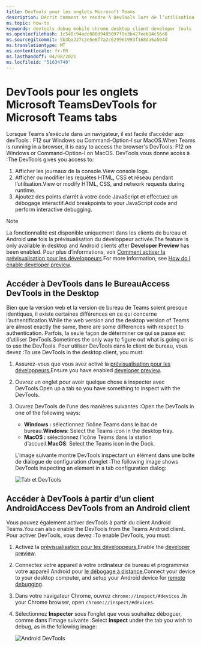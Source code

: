 ```yaml
---
title: DevTools pour les onglets Microsoft Teams
description: Décrit comment se rendre à DevTools lors de l’utilisation du client de bureau Microsoft Teams
ms.topic: how-to
keywords: devtools debug mobile chrome desktop client developer tools
ms.openlocfilehash: 1c540c94adc080d9495097f8e3b427eeb14c56d8
ms.sourcegitcommit: 5b3ba227c2e5e6f7a2c629961993f168da6a504d
ms.translationtype: MT
ms.contentlocale: fr-FR
ms.lasthandoff: 04/08/2021
ms.locfileid: "51634740"
---
```

# <a name="devtools-for-microsoft-teams-tabs"></a><span data-ttu-id="917de-104">DevTools pour les onglets Microsoft Teams</span><span class="sxs-lookup"><span data-stu-id="917de-104">DevTools for Microsoft Teams tabs</span></span>

<span data-ttu-id="917de-105">Lorsque Teams s’exécute dans un navigateur, il est facile d’accéder aux devTools : F12 sur Windows ou Command-Option-I sur MacOS.</span><span class="sxs-lookup"><span data-stu-id="917de-105">When Teams is running in a browser, it is easy to access the browser's DevTools: F12 on Windows or Command-Option-I on MacOS.</span></span> <span data-ttu-id="917de-106">DevTools vous donne accès à :</span><span class="sxs-lookup"><span data-stu-id="917de-106">The DevTools gives you access to:</span></span>

1. <span data-ttu-id="917de-107">Afficher les journaux de la console.</span><span class="sxs-lookup"><span data-stu-id="917de-107">View console logs.</span></span>
1. <span data-ttu-id="917de-108">Afficher ou modifier les requêtes HTML, CSS et réseau pendant l’utilisation.</span><span class="sxs-lookup"><span data-stu-id="917de-108">View or modify HTML, CSS, and network requests during runtime.</span></span>
1. <span data-ttu-id="917de-109">Ajoutez des points d’arrêt à votre code JavaScript et effectuez un débogage interactif.</span><span class="sxs-lookup"><span data-stu-id="917de-109">Add breakpoints to your JavaScript code and perform interactive debugging.</span></span>

> [!NOTE]
> <span data-ttu-id="917de-110">La fonctionnalité est disponible uniquement dans les clients de bureau et Android **une** fois la prévisualisation du développeur activée.</span><span class="sxs-lookup"><span data-stu-id="917de-110">The feature is only available in desktop and Android clients after **Developer Preview** has been enabled.</span></span> <span data-ttu-id="917de-111">Pour plus d’informations, voir [Comment activer la prévisualisation pour les développeurs](~/resources/dev-preview/developer-preview-intro.md).</span><span class="sxs-lookup"><span data-stu-id="917de-111">For more information, see [How do I enable developer preview](~/resources/dev-preview/developer-preview-intro.md).</span></span>

## <a name="access-devtools-in-the-desktop"></a><span data-ttu-id="917de-112">Accéder à DevTools dans le Bureau</span><span class="sxs-lookup"><span data-stu-id="917de-112">Access DevTools in the Desktop</span></span>

<span data-ttu-id="917de-113">Bien que la version web et la version de bureau de Teams soient presque identiques, il existe certaines différences en ce qui concerne l’authentification.</span><span class="sxs-lookup"><span data-stu-id="917de-113">While the web version and the desktop version of Teams are almost exactly the same, there are some differences with respect to authentication.</span></span> <span data-ttu-id="917de-114">Parfois, la seule façon de déterminer ce qui se passe est d’utiliser DevTools.</span><span class="sxs-lookup"><span data-stu-id="917de-114">Sometimes the only way to figure out what is going on is to use the DevTools.</span></span> <span data-ttu-id="917de-115">Pour utiliser DevTools dans le client de bureau, vous devez :</span><span class="sxs-lookup"><span data-stu-id="917de-115">To use DevTools in the desktop client, you must:</span></span>

1. <span data-ttu-id="917de-116">Assurez-vous que vous avez activé la [prévisualisation pour les développeurs.](~/resources/dev-preview/developer-preview-intro.md)</span><span class="sxs-lookup"><span data-stu-id="917de-116">Ensure you have enabled [developer preview](~/resources/dev-preview/developer-preview-intro.md).</span></span>
1. <span data-ttu-id="917de-117">Ouvrez un onglet pour avoir quelque chose à inspecter avec DevTools.</span><span class="sxs-lookup"><span data-stu-id="917de-117">Open up a tab so you have something to inspect with the DevTools.</span></span>
1. <span data-ttu-id="917de-118">Ouvrez DevTools de l’une des manières suivantes :</span><span class="sxs-lookup"><span data-stu-id="917de-118">Open the DevTools in one of the following ways:</span></span>
    * <span data-ttu-id="917de-119">**Windows :** sélectionnez l’icône Teams dans le bac de bureau.</span><span class="sxs-lookup"><span data-stu-id="917de-119">**Windows**: Select the Teams icon in the desktop tray.</span></span>
    * <span data-ttu-id="917de-120">**MacOS :** sélectionnez l’icône Teams dans la station d’accueil.</span><span class="sxs-lookup"><span data-stu-id="917de-120">**MacOS**: Select the Teams icon in the Dock.</span></span>
 
   <span data-ttu-id="917de-121">L’image suivante montre DevTools inspectant un élément dans une boîte de dialogue de configuration d’onglet :</span><span class="sxs-lookup"><span data-stu-id="917de-121">The following image shows DevTools inspecting an element in a tab configuration dialog:</span></span>

   ![Tab et DevTools](~/assets/images/dev-preview/tab-and-devtools.png)

## <a name="access-devtools-from-an-android-client"></a><span data-ttu-id="917de-123">Accéder à DevTools à partir d’un client Android</span><span class="sxs-lookup"><span data-stu-id="917de-123">Access DevTools from an Android client</span></span>

<span data-ttu-id="917de-124">Vous pouvez également activer devTools à partir du client Android Teams.</span><span class="sxs-lookup"><span data-stu-id="917de-124">You can also enable the DevTools from the Teams Android client.</span></span> <span data-ttu-id="917de-125">Pour activer DevTools, vous devez :</span><span class="sxs-lookup"><span data-stu-id="917de-125">To enable DevTools, you must:</span></span>

1. <span data-ttu-id="917de-126">Activez la [prévisualisation pour les développeurs.](~/resources/dev-preview/developer-preview-intro.md)</span><span class="sxs-lookup"><span data-stu-id="917de-126">Enable the [developer preview](~/resources/dev-preview/developer-preview-intro.md).</span></span>
1. <span data-ttu-id="917de-127">Connectez votre appareil à votre ordinateur de bureau et programmez votre appareil Android pour [le débogage à distance.](https://developers.google.com/web/tools/chrome-devtools/remote-debugging/)</span><span class="sxs-lookup"><span data-stu-id="917de-127">Connect your device to your desktop computer, and setup your Android device for [remote debugging](https://developers.google.com/web/tools/chrome-devtools/remote-debugging/).</span></span>
1. <span data-ttu-id="917de-128">Dans votre navigateur Chrome, ouvrez `chrome://inspect/#devices` .</span><span class="sxs-lookup"><span data-stu-id="917de-128">In your Chrome browser, open `chrome://inspect/#devices`.</span></span>
1. <span data-ttu-id="917de-129">Sélectionnez **Inspecter** sous l’onglet que vous souhaitez déboguer, comme dans l’image suivante :</span><span class="sxs-lookup"><span data-stu-id="917de-129">Select **inspect** under the tab you wish to debug, as in the following image:</span></span>

   ![Android DevTools](~/assets/images/android-devtools.png)
